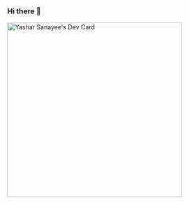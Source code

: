 ### Hi there 👋

<a href="https://app.daily.dev/yasharsanayee"><img src="https://api.daily.dev/devcards/eeb9fc9ee62e4b7980ca9c8dc3757381.png?r=qgj" width="400" alt="Yashar Sanayee's Dev Card"/></a>
